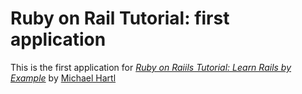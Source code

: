 # Ruby on Rail Tutorial: first application

This is the first application for
[*Ruby on Raiils Tutorial: Learn Rails by Example*](http://railstutorial.org/)
by [Michael Hartl](http://michaelhartl.com/)
